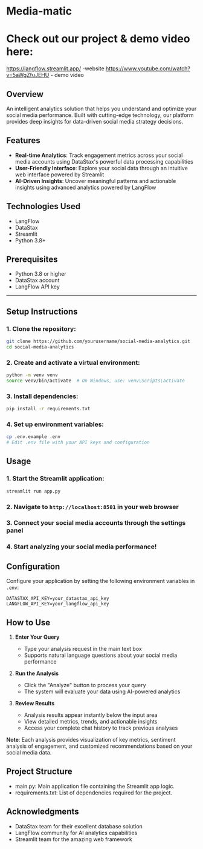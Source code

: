 # Media-matic 

# Check out our project & demo video here:
https://langflow.streamlit.app/ -website
https://www.youtube.com/watch?v=5aWgZfuJEHU - demo video

## Overview
An intelligent analytics solution that helps you understand and optimize your social media performance. Built with cutting-edge technology, our platform provides deep insights for data-driven social media strategy decisions.

## Features

* **Real-time Analytics**: Track engagement metrics across your social media accounts using DataStax's powerful data processing capabilities
* **User-Friendly Interface**: Explore your social data through an intuitive web interface powered by Streamlit
* **AI-Driven Insights**: Uncover meaningful patterns and actionable insights using advanced analytics powered by LangFlow

## Technologies Used
- LangFlow
- DataStax
- Streamlit
- Python 3.8+

## Prerequisites
- Python 3.8 or higher
- DataStax account
- LangFlow API key
---

## Setup Instructions

### 1. Clone the repository:
```bash
git clone https://github.com/yourusername/social-media-analytics.git
cd social-media-analytics
```

### 2. Create and activate a virtual environment:
```bash
python -m venv venv
source venv/bin/activate  # On Windows, use: venv\Scripts\activate
```

### 3. Install dependencies:
```bash
pip install -r requirements.txt
```

### 4. Set up environment variables:
```bash
cp .env.example .env
# Edit .env file with your API keys and configuration
```

## Usage

### 1. Start the Streamlit application:
```bash
streamlit run app.py
```

### 2. Navigate to `http://localhost:8501` in your web browser

### 3. Connect your social media accounts through the settings panel

### 4. Start analyzing your social media performance!

## Configuration

Configure your application by setting the following environment variables in `.env`:

```
DATASTAX_API_KEY=your_datastax_api_key
LANGFLOW_API_KEY=your_langflow_api_key
```

## How to Use

1. **Enter Your Query**
   - Type your analysis request in the main text box
   - Supports natural language questions about your social media performance

2. **Run the Analysis**
   - Click the "Analyze" button to process your query
   - The system will evaluate your data using AI-powered analytics

3. **Review Results**
   - Analysis results appear instantly below the input area
   - View detailed metrics, trends, and actionable insights
   - Access your complete chat history to track previous analyses

**Note**: Each analysis provides visualization of key metrics, sentiment analysis of engagement, and customized recommendations based on your social media data.

## Project Structure
- main.py: Main application file containing the Streamlit app logic.
- requirements.txt: List of dependencies required for the project.

## Acknowledgments

- DataStax team for their excellent database solution
- LangFlow community for AI analytics capabilities
- Streamlit team for the amazing web framework
